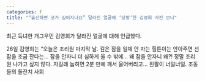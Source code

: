 ```yaml
---
categories: f
title: "“출산하면 코가 길어지나요” 달라진 얼굴에 ‘당황‘한 김영희 사진 보니"
---
```

  최근 득녀한 개그우먼 김영희가 달라진 얼굴에 대해 언급했다.
 
26일 김영희는 “오늘은 조리원 마지막 날. 깊은 잠을 일체 안 자는 힐튼이는 안아주면 선잠을 조금 잔다는... 잠을 안자니 더 심하게 울 수 밖에... 왜 잠을 안자니 왜?! 정말 조리원 나가고 싶지 않다. 자길래 눕히면 2분 만에 깨서 울어버리고... 왼팔이 너덜너덜. 조동들의 돌잔치 사회